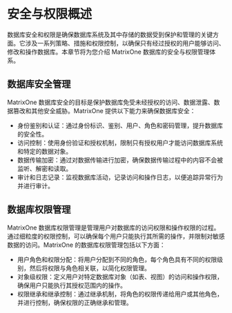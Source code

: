 # 安全与权限概述

数据库安全和权限是确保数据库系统及其中存储的数据受到保护和管理的关键方面。它涉及一系列策略、措施和权限控制，以确保只有经过授权的用户能够访问、修改和操作数据库。本章节将为您介绍 MatrixOne 数据库的安全与权限管理体系。

## 数据库安全管理

MatrixOne 数据库安全的目标是保护数据库免受未经授权的访问、数据泄露、数据篡改和其他安全威胁。MatrixOne 提供以下能力来确保数据库安全：

* 身份鉴别和认证：通过身份标识、鉴别、用户、角色和密码管理，提升数据库的安全性。
* 访问控制：使用身份验证和授权机制，限制只有授权用户才能访问数据库系统和特定的数据对象。
* 数据传输加密：通过对数据传输进行加密，确保数据传输过程中的内容不会被监听、解密和读取。
* 审计和日志记录：监视数据库活动，记录访问和操作日志，以便追踪异常行为并进行审计。

## 数据库权限管理

MatrixOne 数据库权限管理是管理用户对数据库的访问权限和操作权限的过程。通过细粒度的权限控制，可以确保每个用户只能执行其所需的操作，并限制对敏感数据的访问。MatrixOne 的数据库权限管理包括以下方面：

* 用户角色和权限分配：将用户分配到不同的角色，每个角色具有不同的权限级别，然后将权限与角色相关联，以简化权限管理。
* 对象级权限：定义用户对特定数据库对象（如表、视图）的访问和操作权限，确保用户只能执行其授权范围内的操作。
* 权限继承和继承控制：通过继承机制，将角色的权限传递给用户或其他角色，并进行控制，确保权限的正确继承和管理。
